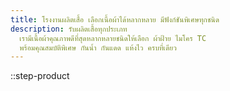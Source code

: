 ```yaml
---
title: โรงงานผลิตเสื้อ เลือกเนื้อผ้าได้หลากหลาย มีฟังก์ชันพิเศษทุกชนิด
description: รับผลิตเสื้อทุกประเภท
  เรามีเนื้อผ้าคุณภาพดีที่สุดหลากหลายชนิดให้เลือก ผ้าฝ้าย ไมโคร TC
  พร้อมคุณสมบัติพิเศษ กันน้ำ กันแดด แห้งไว ครบที่เดียว
---
```



::step-product


